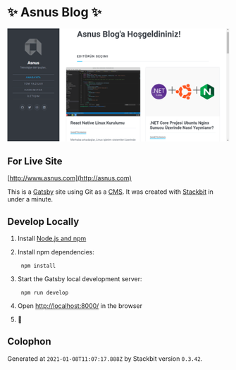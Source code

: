 # ✨ Asnus Blog ✨

<img src="https://raw.githubusercontent.com/asnuscom/asnus/master/static/images/ScreenShot.png" width="800">

## For Live Site
[http://www.asnus.com](http://asnus.com)

This is a [Gatsby](https://gatsbyjs.com) site using Git as a [CMS](https://en.wikipedia.org/wiki/Content_management_system). It was created with [Stackbit](https://www.stackbit.com?utm_source=project-readme&utm_medium=referral&utm_campaign=user_themes) in under a minute.

## Develop Locally

1. Install [Node.js and npm](https://nodejs.org/en/)

1. Install npm dependencies:

        npm install


1. Start the Gatsby local development server:

        npm run develop

1. Open [http://localhost:8000/](http://localhost:8000/) in the browser

1. 🎉


## Colophon

Generated at `2021-01-08T11:07:17.888Z` by Stackbit version `0.3.42`.
